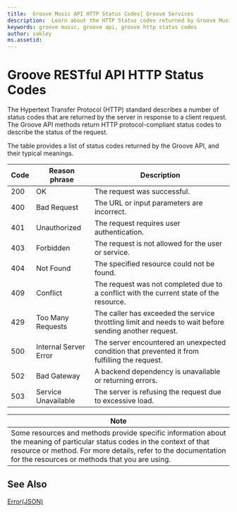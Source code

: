 ```yaml
---
title:  Groove Music API HTTP Status Codes| Groove Services
description:  Learn about the HTTP Status codes returned by Groove Music API.
keywords: groove music, groove api, groove http status codes
author: sakley
ms.assetid: 
---
```


# Groove RESTful API HTTP Status Codes
The Hypertext Transfer Protocol (HTTP) standard describes a number of status codes that are returned by the server in response to a client request. The Groove API methods return HTTP protocol-compliant status codes to describe the status of the request.

The table provides a list of status codes returned by the Groove API, and their typical meanings.

| **Code** | **Reason phrase**               | **Description**                                                                                        |
|----------|---------------------------------|--------------------------------------------------------------------------------------------------------|
| 200      | OK                              | The request was successful.                                                                            |
| 400      | Bad Request                     | The URL or input parameters are incorrect.                                                             |
| 401      | Unauthorized                    | The request requires user authentication.                                                              |
| 403      | Forbidden                       | The request is not allowed for the user or service.                                                    |
| 404      | Not Found                       | The specified resource could not be found.                                                             |
| 409      | Conflict                        | The request was not completed due to a conflict with the current state of the resource.                |
| 429      | Too Many Requests               | The caller has exceeded the service throttling limit and needs to wait before sending another request. |
| 500      | Internal Server Error           | The server encountered an unexpected condition that prevented it from fulfilling the request.          |
| 502      | Bad Gateway                     | A backend dependency is unavailable or returning errors.                                               |
| 503      | Service Unavailable             | The server is refusing the request due to excessive load.                                              |

| Note                                                                                                                                                                                                                                      |
|-----------------------------------------------------------------------------------------------------------------------------------------------------------------------------------------------------------------------------------------------|
| Some resources and methods provide specific information about the meaning of particular status codes in the context of that resource or method. For more details, refer to the documentation for the resources or methods that you are using. |

## See Also
[Error(JSON)](JSON-Error.md)
